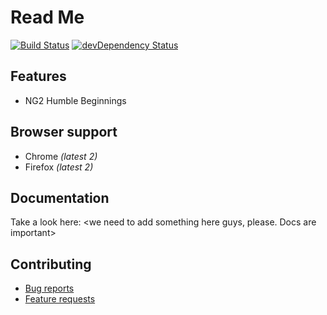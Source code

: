 # Read Me

[![Build Status](https://travis-ci.org/h5bp/html5-boilerplate.svg)](https://travis-ci.org/h5bp/html5-boilerplate)
[![devDependency Status](https://david-dm.org/h5bp/html5-boilerplate/dev-status.svg)](https://david-dm.org/h5bp/html5-boilerplate#info=devDependencies)

## Features

* NG2 Humble Beginnings


## Browser support

* Chrome *(latest 2)*
* Firefox *(latest 2)*


## Documentation

Take a look here: 
<we need to add something here guys, please. Docs are important>

## Contributing

* [Bug reports](CONTRIBUTING.md#bugs)
* [Feature requests](CONTRIBUTING.md#features)

